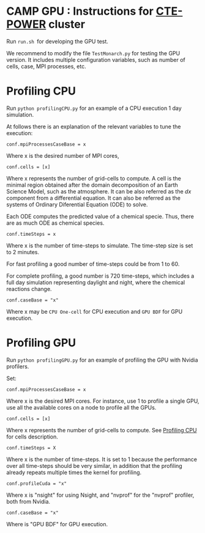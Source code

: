 CAMP GPU : Instructions for [CTE-POWER](https://www.bsc.es/user-support/power.php) cluster
======

Run `run.sh `for developing the GPU test.

We recommend to modify the file `TestMonarch.py` for testing
the GPU version. It includes multiple configuration variables, 
such as number of cells, case, MPI processes, etc.

# Profiling CPU

Run `python profilingCPU.py` for an example of a 
CPU execution 1 day simulation.

At follows there is an explanation of the relevant
variables to tune the execution:

`conf.mpiProcessesCaseBase = x`

Where x is the desired number of MPI cores,

`conf.cells = [x]`

Where x represents the number of grid-cells to compute.
A cell is the minimal region obtained after the domain
decomposition of an Earth Science Model, such as
the atmosphere. It can be also referred as the _dx_ component
from a differential equation. It can also be referred 
as the systems of Ordinary 
Diferential Equation (ODE) to solve.

Each ODE computes the predicted value of a chemical specie.
Thus, there are as much ODE as chemical species.

`conf.timeSteps = x`

Where x is the number of time-steps to simulate. The
time-step size is set to 2 minutes.

For fast profiling a good number of time-steps could be
from 1 to 60.

For complete profiling, a good number is 720 time-steps,
which includes a full day simulation representing
daylight and night, where the chemical reactions change.

`conf.caseBase = "x"`

Where x may be `CPU One-cell` for CPU execution and
`GPU BDF` for GPU execution.

# Profiling GPU

Run `python profilingGPU.py` for an example of profiling
the GPU with Nvidia profilers.

Set:

`conf.mpiProcessesCaseBase = x`

Where x is the desired MPI cores. For instance, use 1
to profile a single GPU, use all the available
cores on a node to profile all the GPUs.

`conf.cells = [x]`

Where x represents the number of grid-cells to compute.
See [Profiling CPU](#Profiling-CPU) for cells description.

`conf.timeSteps = X`

Where x is the number of time-steps. It is set to 1
because the performance over all time-steps
should be very similar, in addition that the profiling
already repeats multiple times the kernel for
profiling.

`conf.profileCuda = "x"`

Where x is "nsight" for using Nsight, and "nvprof" 
for the "nvprof" profiler, both from Nvidia.

`conf.caseBase = "x"`

Where is "GPU BDF" for GPU execution.